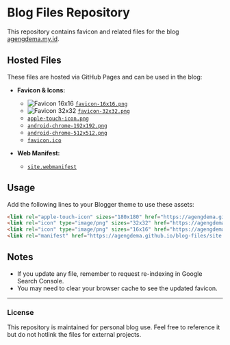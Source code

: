 # Blog Files Repository

This repository contains favicon and related files for the blog [agengdema.my.id](https://agengdema.my.id).

## Hosted Files

These files are hosted via GitHub Pages and can be used in the blog:

- **Favicon & Icons:**
  - ![Favicon 16x16](https://agengdema.github.io/blog-files/favicon-16x16.png) [`favicon-16x16.png`](https://agengdema.github.io/blog-files/favicon-16x16.png)
  - ![Favicon 32x32](https://agengdema.github.io/blog-files/favicon-32x32.png) [`favicon-32x32.png`](https://agengdema.github.io/blog-files/favicon-32x32.png)
  - [`apple-touch-icon.png`](https://agengdema.github.io/blog-files/apple-touch-icon.png)
  - [`android-chrome-192x192.png`](https://agengdema.github.io/blog-files/android-chrome-192x192.png)
  - [`android-chrome-512x512.png`](https://agengdema.github.io/blog-files/android-chrome-512x512.png)
  - [`favicon.ico`](https://agengdema.github.io/blog-files/favicon.ico)

- **Web Manifest:**
  - [`site.webmanifest`](https://agengdema.github.io/blog-files/site.webmanifest)

## Usage

Add the following lines to your Blogger theme to use these assets:

```html
<link rel="apple-touch-icon" sizes="180x180" href="https://agengdema.github.io/blog-files/apple-touch-icon.png"/>
<link rel="icon" type="image/png" sizes="32x32" href="https://agengdema.github.io/blog-files/favicon-32x32.png"/>
<link rel="icon" type="image/png" sizes="16x16" href="https://agengdema.github.io/blog-files/favicon-16x16.png"/>
<link rel="manifest" href="https://agengdema.github.io/blog-files/site.webmanifest"/>
```

## Notes
- If you update any file, remember to request re-indexing in Google Search Console.
- You may need to clear your browser cache to see the updated favicon.

---

### License
This repository is maintained for personal blog use. Feel free to reference it but do not hotlink the files for external projects.

